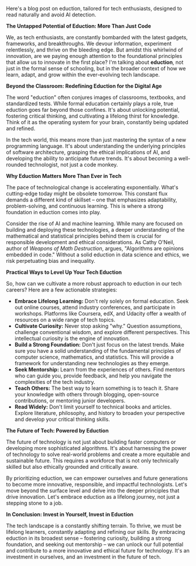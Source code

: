 Here's a blog post on eduction, tailored for tech enthusiasts, designed to read naturally and avoid AI detection.

**The Untapped Potential of Eduction: More Than Just Code**

We, as tech enthusiasts, are constantly bombarded with the latest gadgets, frameworks, and breakthroughs. We devour information, experiment relentlessly, and thrive on the bleeding edge. But amidst this whirlwind of innovation, are we paying enough attention to the foundational principles that allow us to innovate in the first place? I'm talking about **eduction**, not just in the formal sense of schooling, but in the broader context of how we learn, adapt, and grow within the ever-evolving tech landscape.

**Beyond the Classroom: Redefining Eduction for the Digital Age**

The word "eduction" often conjures images of classrooms, textbooks, and standardized tests. While formal education certainly plays a role, true eduction goes far beyond those confines. It's about unlocking potential, fostering critical thinking, and cultivating a lifelong thirst for knowledge. Think of it as the operating system for your brain, constantly being updated and refined.

In the tech world, this means more than just mastering the syntax of a new programming language. It's about understanding the underlying principles of software architecture, grasping the ethical implications of AI, and developing the ability to anticipate future trends. It's about becoming a well-rounded technologist, not just a code monkey.

**Why Eduction Matters More Than Ever in Tech**

The pace of technological change is accelerating exponentially. What's cutting-edge today might be obsolete tomorrow. This constant flux demands a different kind of skillset – one that emphasizes adaptability, problem-solving, and continuous learning. This is where a strong foundation in eduction comes into play.

Consider the rise of AI and machine learning. While many are focused on building and deploying these technologies, a deeper understanding of the mathematical and statistical principles behind them is crucial for responsible development and ethical considerations. As Cathy O'Neil, author of *Weapons of Math Destruction*, argues, "Algorithms are opinions embedded in code." Without a solid eduction in data science and ethics, we risk perpetuating bias and inequality.

**Practical Ways to Level Up Your Tech Eduction**

So, how can we cultivate a more robust approach to eduction in our tech careers? Here are a few actionable strategies:

*   **Embrace Lifelong Learning:** Don't rely solely on formal education. Seek out online courses, attend industry conferences, and participate in workshops. Platforms like Coursera, edX, and Udacity offer a wealth of resources on a wide range of tech topics.
*   **Cultivate Curiosity:** Never stop asking "why." Question assumptions, challenge conventional wisdom, and explore different perspectives. This intellectual curiosity is the engine of innovation.
*   **Build a Strong Foundation:** Don't just focus on the latest trends. Make sure you have a solid understanding of the fundamental principles of computer science, mathematics, and statistics. This will provide a framework for understanding new technologies as they emerge.
*   **Seek Mentorship:** Learn from the experiences of others. Find mentors who can guide you, provide feedback, and help you navigate the complexities of the tech industry.
*   **Teach Others:** The best way to learn something is to teach it. Share your knowledge with others through blogging, open-source contributions, or mentoring junior developers.
*   **Read Widely:** Don't limit yourself to technical books and articles. Explore literature, philosophy, and history to broaden your perspective and develop your critical thinking skills.

**The Future of Tech: Powered by Eduction**

The future of technology is not just about building faster computers or developing more sophisticated algorithms. It's about harnessing the power of technology to solve real-world problems and create a more equitable and sustainable future. This requires a workforce that is not only technically skilled but also ethically grounded and critically aware.

By prioritizing eduction, we can empower ourselves and future generations to become more innovative, responsible, and impactful technologists. Let's move beyond the surface level and delve into the deeper principles that drive innovation. Let's embrace eduction as a lifelong journey, not just a stepping stone to a job.

**In Conclusion: Invest in Yourself, Invest in Eduction**

The tech landscape is a constantly shifting terrain. To thrive, we must be lifelong learners, constantly adapting and refining our skills. By embracing eduction in its broadest sense – fostering curiosity, building a strong foundation, and seeking out mentorship – we can unlock our full potential and contribute to a more innovative and ethical future for technology. It's an investment in ourselves, and an investment in the future of tech.
